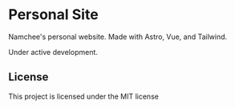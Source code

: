 # Personal Site

Namchee's personal website. Made with Astro, Vue, and Tailwind.

Under active development.

## License

This project is licensed under the MIT license
